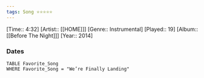 ```yaml
---
tags: Song ⭐⭐⭐⭐⭐ 
---
```

[Time:: 4:32]
[Artist:: [[HOME]]]
[Genre:: Instrumental]
[Played:: 19]
[Album:: [[Before The Night]]]
[Year:: 2014]
### Dates
````dataview
TABLE Favorite_Song
WHERE Favorite_Song = "We’re Finally Landing"
````